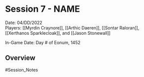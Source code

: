 # Session 7 - NAME

Date: 04/DD/2022  
Players: [[Myrdin Craynore]], [[Arthic Daeren]], [[Sontar Raloran]], [[Xerthanos Sparklecloak]], and [[Jason Stonewall]]  

In-Game Date: Day # of Eonum, 1452

## Overview

#Session_Notes